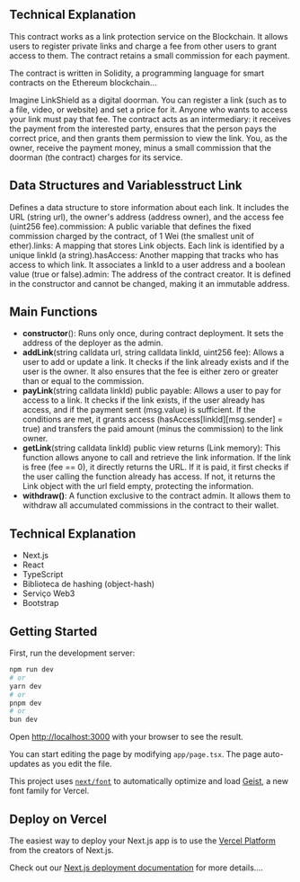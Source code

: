 
## Technical Explanation
This contract works as a link protection service on the Blockchain. It allows users to register private links and charge a fee from other users to grant access to them. The contract retains a small commission for each payment.

The contract is written in Solidity, a programming language for smart contracts on the Ethereum blockchain...

Imagine LinkShield as a digital doorman. You can register a link (such as to a file, video, or website) and set a price for it. Anyone who wants to access your link must pay that fee. The contract acts as an intermediary: it receives the payment from the interested party, ensures that the person pays the correct price, and then grants them permission to view the link. You, as the owner, receive the payment money, minus a small commission that the doorman (the contract) charges for its service.

## Data Structures and Variablesstruct Link
Defines a data structure to store information about each link. It includes the URL (string url), the owner's address (address owner), and the access fee (uint256 fee).commission: A public variable that defines the fixed commission charged by the contract, of 1 Wei (the smallest unit of ether).links: A mapping that stores Link objects. Each link is identified by a unique linkId (a string).hasAccess: Another mapping that tracks who has access to which link. It associates a linkId to a user address and a boolean value (true or false).admin: The address of the contract creator. It is defined in the constructor and cannot be changed, making it an immutable address.

## Main Functions 
- **constructor**(): Runs only once, during contract deployment. It sets the address of the deployer as the admin. 
- **addLink**(string calldata url, string calldata linkId, uint256 fee): Allows a user to add or update a link. It checks if the link already exists and if the user is the owner. It also ensures that the fee is either zero or greater than or equal to the commission. 
- **payLink**(string calldata linkId) public payable: Allows a user to pay for access to a link. It checks if the link exists, if the user already has access, and if the payment sent (msg.value) is sufficient. If the conditions are met, it grants access (hasAccess[linkId][msg.sender] = true) and transfers the paid amount (minus the commission) to the link owner.
- **getLink**(string calldata linkId) public view returns (Link memory): This function allows anyone to call and retrieve the link information. If the link is free (fee == 0), it directly returns the URL. If it is paid, it first checks if the user calling the function already has access. If not, it returns the Link object with the url field empty, protecting the information.
- **withdraw()**: A function exclusive to the contract admin. It allows them to withdraw all accumulated commissions in the contract to their wallet.

## Technical Explanation
- Next.js
- React
- TypeScript
- Biblioteca de hashing (object-hash)
- Serviço Web3 
- Bootstrap

## Getting Started

First, run the development server:

```bash
npm run dev
# or
yarn dev
# or
pnpm dev
# or
bun dev
```

Open [http://localhost:3000](http://localhost:3000) with your browser to see the result.

You can start editing the page by modifying `app/page.tsx`. The page auto-updates as you edit the file.

This project uses [`next/font`](https://nextjs.org/docs/app/building-your-application/optimizing/fonts) to automatically optimize and load [Geist](https://vercel.com/font), a new font family for Vercel.


## Deploy on Vercel

The easiest way to deploy your Next.js app is to use the [Vercel Platform](https://vercel.com/new?utm_medium=default-template&filter=next.js&utm_source=create-next-app&utm_campaign=create-next-app-readme) from the creators of Next.js.

Check out our [Next.js deployment documentation](https://nextjs.org/docs/app/building-your-application/deploying) for more details....
